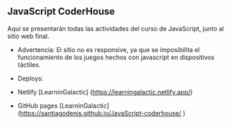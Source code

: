 ## JavaScript CoderHouse
Aquí se presentarán todas las actividades del curso de JavaScript, junto al sitio web final.
- Advertencia: El sitio no es responsive, ya que se imposibilita el funcionamiento de los juegos hechos con javascript en dispositivos táctiles.

- Deploys:
- Netlify
[LearninGalactic] (https://learningalactic.netlify.app/)

- GitHub pages
[LearninGalactic] (https://santiagodenis.github.io/JavaScript-coderhouse/
)
